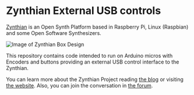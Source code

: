  # Zynthian External USB controls

[Zynthian](http://zynthian.org) is an Open Synth Platform based in Raspberry Pi, Linux (Raspbian) and some Open Software Synthesizers.

![Image of Zynthian Box Design](http://zynthian.org/img/github/zynthian_v3_backside.jpg)

This repository contains code intended to run on Arduino micros with Encoders and buttons providing an external USB control interface to the Zynthian.

You can learn more about the Zynthian Project reading [the blog](http://blog.zynthian.org) or visiting [the website](http://zynthian.org). Also, you can join the conversation in [the forum](https://discourse.zynthian.org).
